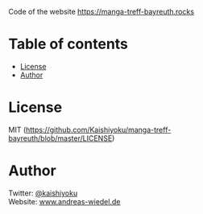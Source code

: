 Code of the website https://manga-treff-bayreuth.rocks

Table of contents
=================

  * [License](#license)
  * [Author](#author)

License
=======
MIT (https://github.com/Kaishiyoku/manga-treff-bayreuth/blob/master/LICENSE)


Author
======
Twitter: [@kaishiyoku](https://twitter.com/kaishiyoku)  
Website: www.andreas-wiedel.de
